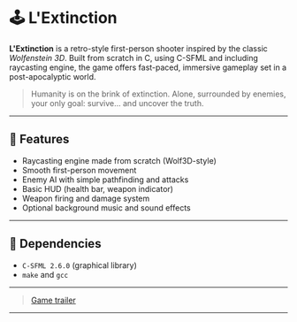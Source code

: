 # 🕹️ L'Extinction

**L'Extinction** is a retro-style first-person shooter inspired by the classic *Wolfenstein 3D*. Built from scratch in C, using C-SFML and including raycasting engine, the game offers fast-paced, immersive gameplay set in a post-apocalyptic world.

> Humanity is on the brink of extinction. Alone, surrounded by enemies, your only goal: survive... and uncover the truth.

---

## 🚀 Features

- Raycasting engine made from scratch (Wolf3D-style)
- Smooth first-person movement
- Enemy AI with simple pathfinding and attacks
- Basic HUD (health bar, weapon indicator)
- Weapon firing and damage system
- Optional background music and sound effects

---

## 🧱 Dependencies

- `C-SFML 2.6.0` (graphical library)
- `make` and `gcc`

---

> [Game trailer](https://www.youtube.com/watch?v=7cYyM-dj6So)

---
